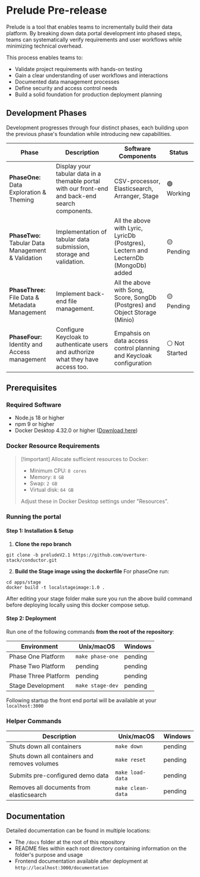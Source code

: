 # Prelude Pre-release

Prelude is a tool that enables teams to incrementally build their data platform.
By breaking down data portal development into phased steps, teams can
systematically verify requirements and user workflows while minimizing technical
overhead.

This process enables teams to:

- Validate project requirements with hands-on testing
- Gain a clear understanding of user workflows and interactions
- Documented data management processes
- Define security and access control needs
- Build a solid foundation for production deployment planning

## Development Phases

Development progresses through four distinct phases, each building upon the
previous phase's foundation while introducing new capabilities.

| Phase                                              | Description                                                                                       | Software Components                                                                 | Status         |
| -------------------------------------------------- | ------------------------------------------------------------------------------------------------- | ----------------------------------------------------------------------------------- | -------------- |
| **PhaseOne:** Data Exploration & Theming           | Display your tabular data in a themable portal with our front-end and back-end search components. | CSV-processor, Elasticsearch, Arranger, Stage                                       | 🟢 Working     |
| **PhaseTwo:** Tabular Data Management & Validation | Implementation of tabular data submission, storage and validation.                                | All the above with Lyric, LyricDb (Postgres), Lectern and LecternDb (MongoDb) added | 🟡 Pending     |
| **PhaseThree:** File Data & Metadata Management    | Implement back-end file management.                                                               | All the above with Song, Score, SongDb (Postgres) and Object Storage (Minio)        | 🟡 Pending     |
| **PhaseFour:** Identity and Access management      | Configure Keycloak to authenticate users and authorize what they have access too.                 | Empahsis on data access control planning and Keycloak configuration                 | ⚪ Not Started |

## Prerequisites

### Required Software

- Node.js 18 or higher
- npm 9 or higher
- Docker Desktop 4.32.0 or higher
  ([Download here](https://www.docker.com/products/docker-desktop/))

### Docker Resource Requirements

> [!important] Allocate sufficient resources to Docker:
>
> - Minimum CPU: `8 cores`
> - Memory: `8 GB`
> - Swap: `2 GB`
> - Virtual disk: `64 GB`
>
> Adjust these in Docker Desktop settings under "Resources".

### Running the portal

#### Step 1: Installation & Setup

1. **Clone the repo branch**

```
git clone -b preludeV2.1 https://github.com/overture-stack/conductor.git
```

2. **Build the Stage image using the dockerfile** For phaseOne run:

```
cd apps/stage
docker build -t localstageimage:1.0 .
```

After editing your stage folder make sure you run the above build command before
deploying locally using this docker compose setup.

#### Step 2: Deployment

Run one of the following commands **from the root of the repository**:

| Environment          | Unix/macOS       | Windows |
| -------------------- | ---------------- | ------- |
| Phase One Platform   | `make phase-one` | pending |
| Phase Two Platform   | pending          | pending |
| Phase Three Platform | pending          | pending |
| Stage Development    | `make stage-dev` | pending |

Following startup the front end portal will be available at your
`localhost:3000`

### Helper Commands

| Description                                   | Unix/macOS        | Windows |
| --------------------------------------------- | ----------------- | ------- |
| Shuts down all containers                     | `make down`       | pending |
| Shuts down all containers and removes volumes | `make reset`      | pending |
| Submits pre-configured demo data              | `make load-data`  | pending |
| Removes all documents from elasticsearch      | `make clean-data` | pending |

## Documentation

Detailed documentation can be found in multiple locations:

- The `/docs` folder at the root of this repository
- README files within each root directory containing information on the folder's
  purpose and usage
- Frontend documentation available after deployment at
  `http://localhost:3000/documentation`
